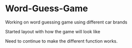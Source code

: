 # Word-Guess-Game

Working on word guessing game using different car brands

Started layout with how the game will look like

Need to continue to make the different function works. 
